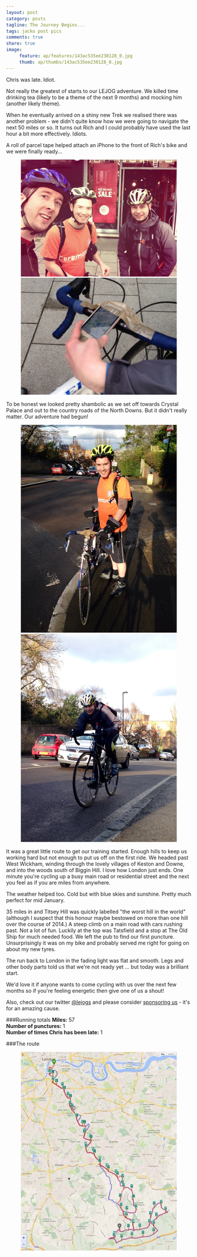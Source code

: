 ```yaml
---
layout: post
category: posts
tagline: The Journey Begins...
tags: jacko post pics
comments: true
share: true
image: 
     feature: ap/features/143ac535ee230128_0.jpg
     thumb: ap/thumbs/143ac535ee230128_0.jpg
---
```


Chris was late. Idiot.

Not really the greatest of starts to our LEJOG adventure. We killed time drinking tea (likely to be a theme of the next 9 months) and mocking him (another likely theme). 

When he eventually arrived on a shiny new Trek we realised there was another problem - we didn't quite know how we were going to navigate the next 50 miles or so. It turns out Rich and I could probably have used the last hour a bit more effectively. Idiots.

A roll of parcel tape helped attach an iPhone to the front of Rich's bike and we were finally ready...

<figure class="half">
<a href = "/images/ap/standard/143ac535ee230128_0.jpg">
<img src="/images/ap/standard/143ac535ee230128_0.jpg">
</a>
<a href = "/images/ap/standard/143ac535ee230128_1.jpg">
<img src="/images/ap/standard/143ac535ee230128_1.jpg">
</a>
</figure>


To be honest we looked pretty shambolic as we set off towards Crystal Palace and out to the country roads of the North Downs. But it didn't really matter. Our adventure had begun!

<figure class="half">
<a href = "/images/ap/standard/143ac535ee230128_2.jpg">
<img src="/images/ap/standard/143ac535ee230128_2.jpg">
</a>
<a href = "/images/ap/standard/143ac535ee230128_3.jpg">
<img src="/images/ap/standard/143ac535ee230128_3.jpg">
</a>
</figure>


It was a great little route to get our training started. Enough hills to keep us working hard but not enough to put us off on the first ride. We headed past West Wickham, winding through the lovely villages of Keston and Downe, and into the woods south of Biggin Hill. I love how London just ends. One minute you're cycling up a busy main road or residential street and the next you feel as if you are miles from anywhere.

The weather helped too. Cold but with blue skies and sunshine. Pretty much perfect for mid January.  

35 miles in and Titsey Hill was quickly labelled "the worst hill in the world" (although I suspect that this honour maybe bestowed on more than one hill over the course of 2014.)  A steep climb on a main road with cars rushing past. Not a lot of fun. Luckily at the top was Tatsfield and a stop at The Old Ship for much needed food. We left the pub to find our first puncture. Unsurprisingly it was on my bike and probably served me right for going on about my new tyres. 

The run back to London in the fading light was flat and smooth. Legs and other body parts told us that we're not ready yet ... but today was a brilliant start.



We'd love it if anyone wants to come cycling with us over the next few months so if you're feeling energetic then give one of us a shout!

Also, check out our twitter [@lejogs](https://twitter.com/lejogs) and please consider [sponsoring us](http://lejo.gs/sponsor/) - it's for an amazing cause.

###Running totals
<i class="icon-road"></i>**Miles:** 57<br>
<i class="icon-wrench"></i>**Number of punctures:** 1<br>
<i class="icon-time"></i>**Number of times Chris has been late:** 1<br>

###The route

<figure class="">
<a href = "/images/ap/standard/143ac535ee230128_4.jpg">
<img src="/images/ap/standard/143ac535ee230128_4.jpg">
</a>
</figure>
